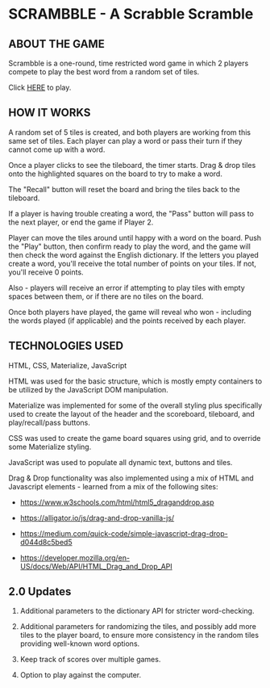 # SCRAMBBLE - A Scrabble Scramble

## ABOUT THE GAME

Scrambble is a one-round, time restricted word game in which 2 players compete to play the best word from a random set of tiles.

Click [HERE](https://scrammble.herokuapp.com/) to play.


## HOW IT WORKS

A random set of 5 tiles is created, and both players are working from this same set of tiles. Each player can play a word or pass their turn if they cannot come up with a word.

Once a player clicks to see the tileboard, the timer starts. Drag & drop tiles onto the highlighted squares on the board to try to make a word.

The "Recall" button will reset the board and bring the tiles back to the tileboard.

If a player is having trouble creating a word, the "Pass" button will pass to the next player, or end the game if Player 2.

Player can move the tiles around until happy with a word on the board. Push the "Play" button, then confirm ready to play the word, and the game will then check the word against the English dictionary. If the letters you played create a word, you'll receive the total number of points on your tiles. If not, you'll receive 0 points. 

Also - players will receive an error if attempting to play tiles with empty spaces between them, or if there are no tiles on the board.

Once both players have played, the game will reveal who won - including the words played (if applicable) and the points received by each player.


## TECHNOLOGIES USED
HTML, CSS, Materialize, JavaScript


HTML was used for the basic structure, which is mostly empty containers to be utilized by the JavaScript DOM manipulation. 

Materialize was implemented for some of the overall styling plus specifically used to create the layout of the header and the scoreboard, tileboard, and play/recall/pass buttons.

CSS was used to create the game board squares using grid, and to override some Materialize styling.

JavaScript was used to populate all dynamic text, buttons and tiles.

Drag & Drop functionality was also implemented using a mix of HTML and Javascript elements - learned from a mix of the following sites: 

* https://www.w3schools.com/html/html5_draganddrop.asp

* https://alligator.io/js/drag-and-drop-vanilla-js/

* https://medium.com/quick-code/simple-javascript-drag-drop-d044d8c5bed5

* https://developer.mozilla.org/en-US/docs/Web/API/HTML_Drag_and_Drop_API


## 2.0 Updates

1. Additional parameters to the dictionary API for stricter word-checking.

3. Additional parameters for randomizing the tiles, and possibly add more tiles to the player board, to ensure more consistency in the random tiles providing well-known word options.

4. Keep track of scores over multiple games.

5. Option to play against the computer.
